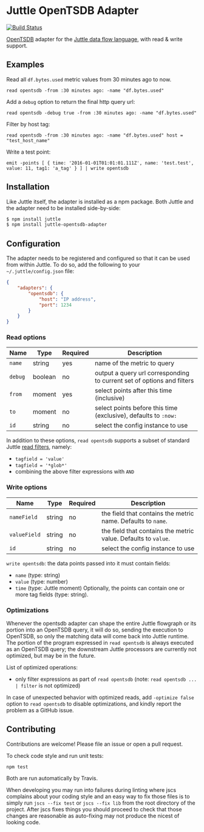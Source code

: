 # Juttle OpenTSDB Adapter

[![Build Status](https://travis-ci.org/juttle/juttle-opentsdb-adapter.svg?branch=master)](https://travis-ci.org/juttle/juttle-opentsdb-adapter)

[OpenTSDB](https://github.com/OpenTSDB/opentsdb/) adapter for the [Juttle data flow
language](https://github.com/juttle/juttle), with read & write support.

## Examples

Read all `df.bytes.used` metric values from 30 minutes ago to now.
```juttle
read opentsdb -from :30 minutes ago: -name "df.bytes.used"
```

Add a `debug` option to return the final http query url:
```juttle
read opentsdb -debug true -from :30 minutes ago: -name "df.bytes.used"
```

Filter by host tag:
```juttle
read opentsdb -from :30 minutes ago: -name "df.bytes.used" host = "test_host_name"
```

Write a test point:
```juttle
emit -points [ { time: '2016-01-01T01:01:01.111Z', name: 'test.test', value: 11, tag1: 'a_tag' } ] | write opentsdb
```

## Installation

Like Juttle itself, the adapter is installed as a npm package. Both Juttle and
the adapter need to be installed side-by-side:

```bash
$ npm install juttle
$ npm install juttle-opentsdb-adapter
```

## Configuration

The adapter needs to be registered and configured so that it can be used from
within Juttle. To do so, add the following to your `~/.juttle/config.json` file:

```json
{
    "adapters": {
        "opentsdb": {
            "host": "IP address",
            "port": 1234
        }
    }
}
```

### Read options

Name | Type | Required | Description
-----|------|----------|-------------
`name` | string | yes | name of the metric to query
`debug` | boolean | no | output a query url corresponding to current set of options and filters
`from` | moment | yes | select points after this time (inclusive)
`to`   | moment | no | select points before this time (exclusive), defaults to `:now:`
`id`   | string | no | select the config instance to use

In addition to these options, `read opentsdb` supports a subset of standard Juttle
[read filters](http://juttle.github.io/juttle/concepts/filtering/), namely:
- `tagfield = 'value'`
- `tagfield = '*glob*'`
- combining the above filter expressions with `AND`

### Write options

Name | Type | Required | Description
-----|------|----------|-------------
`nameField` | string | no | the field that contains the metric name. Defaults to `name`.
`valueField` | string | no | the field that contains the metric value. Defaults to `value`.
`id`   | string | no | select the config instance to use

`write opentsdb`: the data points passed into it must contain fields:
- `name` (type: string)
- `value` (type: number)
- `time` (type: Juttle moment)
Optionally, the points can contain one or more tag fields (type: string).

### Optimizations

Whenever the opentsdb adapter can shape the entire Juttle flowgraph or its portion into an OpenTSDB query,
it will do so, sending the execution to OpenTSDB, so only the matching data will come back into Juttle runtime.
The portion of the program expressed in `read opentsdb` is always executed as an OpenTSDB query;
the downstream Juttle processors are currently not optimized, but may be in the future.

List of optimized operations:
- only filter expressions as part of `read opentsdb` (note: `read opentsdb ... | filter` is not optimized)

In case of unexpected behavior with optimized reads, add `-optimize false` option to `read opentsdb`
to disable optimizations, and kindly report the problem as a GitHub issue.

## Contributing

Contributions are welcome! Please file an issue or open a pull request.

To check code style and run unit tests:
```
npm test
```

Both are run automatically by Travis.

When developing you may run into failures during linting where jscs complains
about your coding style and an easy way to fix those files is to simply run
`jscs --fix test` or `jscs --fix lib` from the root directory of the project.
After jscs fixes things you should proceed to check that those changes are
reasonable as auto-fixing may not produce the nicest of looking code.
